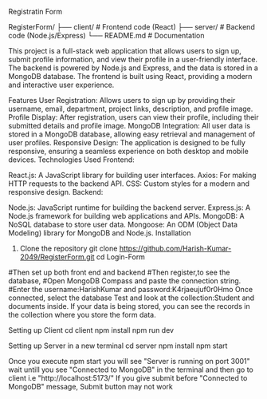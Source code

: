 Registratin Form

RegisterForm/
├── client/         # Frontend code (React)
├── server/         # Backend code (Node.js/Express)
└── README.md       # Documentation


This project is a full-stack web application that allows users to sign up, submit profile information, and view their profile in a user-friendly interface. The backend is powered by Node.js and Express, and the data is stored in a MongoDB database. The frontend is built using React, providing a modern and interactive user experience.

Features
User Registration: Allows users to sign up by providing their username, email, department, project links, description, and profile image.
Profile Display: After registration, users can view their profile, including their submitted details and profile image.
MongoDB Integration: All user data is stored in a MongoDB database, allowing easy retrieval and management of user profiles.
Responsive Design: The application is designed to be fully responsive, ensuring a seamless experience on both desktop and mobile devices.
Technologies Used
Frontend:

React.js: A JavaScript library for building user interfaces.
Axios: For making HTTP requests to the backend API.
CSS: Custom styles for a modern and responsive design.
Backend:

Node.js: JavaScript runtime for building the backend server.
Express.js: A Node.js framework for building web applications and APIs.
MongoDB: A NoSQL database to store user data.
Mongoose: An ODM (Object Data Modeling) library for MongoDB and Node.js.
Installation
1. Clone the repository
git clone https://github.com/Harish-Kumar-2049/RegisterForm.git cd Login-Form

#Then set up both front end and backend #Then register,to see the database, #Open MongoDB Compass and paste the connection string. #Enter the username:HarishKumar and password:K4rjaeujuf0r0Hmo Once connected, select the database Test and look at the collection:Student and documents inside. If your data is being stored, you can see the records in the collection where you store the form data.

Setting up Client
cd client
npm install
npm run dev

Setting up Server
in a new terminal 
cd server 
npm install
npm start

Once you execute npm start 
you will see "Server is running on port 3001"
wait untill you see "Connected to MongoDB" in the terminal
and then go to client i.e "http://localhost:5173/"
If you give submit before "Connected to MongoDB" message, Submit button may not work
